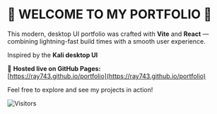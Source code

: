 # 🚀 **WELCOME TO MY PORTFOLIO** 🚀



This modern, desktop UI portfolio was crafted with **Vite** and **React** — combining lightning-fast build times with a smooth user experience.

Inspired by the **Kali desktop UI**

🚀 **Hosted live on GitHub Pages:**  
[https://ray743.github.io/portfolio](https://ray743.github.io/portfolio)

Feel free to explore and see my projects in action!

![Visitors](https://visitor-badge.laobi.icu/badge?page_id=Ray743portfolio/.)
